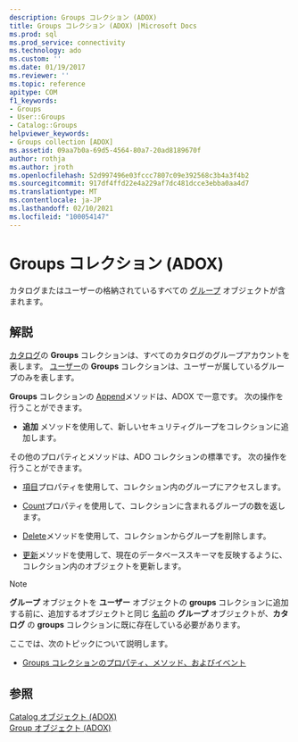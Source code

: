 ```yaml
---
description: Groups コレクション (ADOX)
title: Groups コレクション (ADOX) |Microsoft Docs
ms.prod: sql
ms.prod_service: connectivity
ms.technology: ado
ms.custom: ''
ms.date: 01/19/2017
ms.reviewer: ''
ms.topic: reference
apitype: COM
f1_keywords:
- Groups
- User::Groups
- Catalog::Groups
helpviewer_keywords:
- Groups collection [ADOX]
ms.assetid: 09aa7b0a-69d5-4564-80a7-20ad8189670f
author: rothja
ms.author: jroth
ms.openlocfilehash: 52d997496e03fccc7807c09e392568c3b4a3f4b2
ms.sourcegitcommit: 917df4ffd22e4a229af7dc481dcce3ebba0aa4d7
ms.translationtype: MT
ms.contentlocale: ja-JP
ms.lasthandoff: 02/10/2021
ms.locfileid: "100054147"
---
```

# <a name="groups-collection-adox"></a>Groups コレクション (ADOX)
カタログまたはユーザーの格納されているすべての [グループ](./group-object-adox.md) オブジェクトが含まれます。  
  
## <a name="remarks"></a>解説  
 [カタログ](./catalog-object-adox.md)の **Groups** コレクションは、すべてのカタログのグループアカウントを表します。 [ユーザー](./user-object-adox.md)の **Groups** コレクションは、ユーザーが属しているグループのみを表します。  
  
 **Groups** コレクションの [Append](./append-method-adox-groups.md)メソッドは、ADOX で一意です。 次の操作を行うことができます。  
  
-   **追加** メソッドを使用して、新しいセキュリティグループをコレクションに追加します。  
  
 その他のプロパティとメソッドは、ADO コレクションの標準です。 次の操作を行うことができます。  
  
-   [項目](../ado-api/item-property-ado.md)プロパティを使用して、コレクション内のグループにアクセスします。  
  
-   [Count](../ado-api/count-property-ado.md)プロパティを使用して、コレクションに含まれるグループの数を返します。  
  
-   [Delete](./delete-method-adox-collections.md)メソッドを使用して、コレクションからグループを削除します。  
  
-   [更新](../ado-api/refresh-method-ado.md)メソッドを使用して、現在のデータベーススキーマを反映するように、コレクション内のオブジェクトを更新します。  
  
> [!NOTE]
>  **グループ** オブジェクトを **ユーザー** オブジェクトの **groups** コレクションに追加する前に、追加するオブジェクトと同じ [名前](./name-property-adox.md)の **グループ** オブジェクトが、**カタログ** の **groups** コレクションに既に存在している必要があります。  
  
 ここでは、次のトピックについて説明します。  
  
-   [Groups コレクションのプロパティ、メソッド、およびイベント](./groups-collection-properties-methods-and-events.md)  
  
## <a name="see-also"></a>参照  
 [Catalog オブジェクト (ADOX)](./catalog-object-adox.md)   
 [Group オブジェクト (ADOX)](./group-object-adox.md)